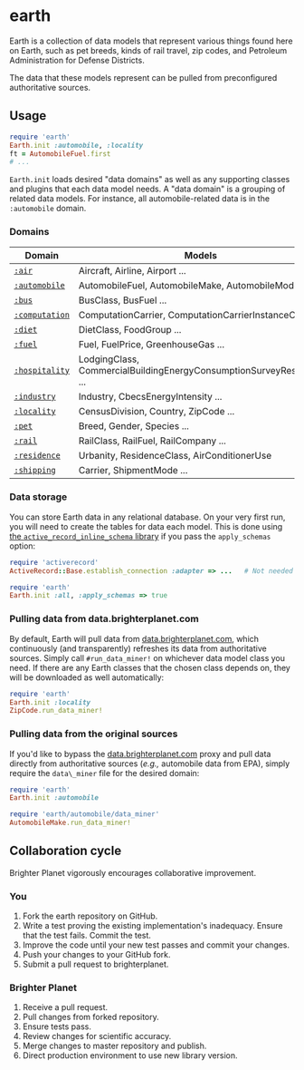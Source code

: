 # earth

Earth is a collection of data models that represent various things found here on Earth, such as pet breeds, kinds of rail travel, zip codes, and Petroleum Administration for Defense Districts.

The data that these models represent can be pulled from preconfigured authoritative sources.

## Usage

``` ruby
require 'earth'
Earth.init :automobile, :locality
ft = AutomobileFuel.first
# ...
```

`Earth.init` loads desired "data domains" as well as any supporting classes and plugins that each data model needs. A "data domain" is a grouping of related data models. For instance, all automobile-related data is in the `:automobile` domain.

### Domains

<table>
  <thead>
  <tr>
    <th>Domain</th>
    <th>Models</th>
  </tr>
  </thead>
  <tbody>
  <tr>
    <td><a href="https://github.com/brighterplanet/earth/tree/master/lib/earth/air"><code>:air</code></a></td>
    <td>Aircraft, Airline, Airport ...</td>
  </tr>
  <tr>
    <td><a href="https://github.com/brighterplanet/earth/tree/master/lib/earth/automobile"><code>:automobile</code></a></td>
    <td>AutomobileFuel, AutomobileMake, AutomobileModel ...</td>
  </tr>
  <tr>
    <td><a href="https://github.com/brighterplanet/earth/tree/master/lib/earth/bus"><code>:bus</code></a></td>
    <td>BusClass, BusFuel ...</td>
  </tr>
  <tr>
    <td><a href="https://github.com/brighterplanet/earth/tree/master/lib/earth/computation"><code>:computation</code></a></td>
    <td>ComputationCarrier, ComputationCarrierInstanceClass ...</td>
  </tr>
  <tr>
    <td><a href="https://github.com/brighterplanet/earth/tree/master/lib/earth/diet"><code>:diet</code></a></td>
    <td>DietClass, FoodGroup ...</td>
  </tr>
  <tr>
    <td><a href="https://github.com/brighterplanet/earth/tree/master/lib/earth/fuel"><code>:fuel</code></a></td>
    <td>Fuel, FuelPrice, GreenhouseGas ...</td>
  </tr>
  <tr>
    <td><a href="https://github.com/brighterplanet/earth/tree/master/lib/earth/hospitality"><code>:hospitality</code></a></td>
    <td>LodgingClass, CommercialBuildingEnergyConsumptionSurveyResponse ...</td>
  </tr>
  <tr>
    <td><a href="https://github.com/brighterplanet/earth/tree/master/lib/earth/industry"><code>:industry</code></a></td>
    <td>Industry, CbecsEnergyIntensity ...</td>
  </tr>
  <tr>
    <td><a href="https://github.com/brighterplanet/earth/tree/master/lib/earth/locality"><code>:locality</code></a></td>
    <td>CensusDivision, Country, ZipCode ...</td>
  </tr>
  <tr>
    <td><a href="https://github.com/brighterplanet/earth/tree/master/lib/earth/pet"><code>:pet</code></a></td>
    <td>Breed, Gender, Species ...</td>
  </tr>
  <tr>
    <td><a href="https://github.com/brighterplanet/earth/tree/master/lib/earth/rail"><code>:rail</code></a></td>
    <td>RailClass, RailFuel, RailCompany ...</td>
  </tr>
  <tr>
    <td><a href="https://github.com/brighterplanet/earth/tree/master/lib/earth/residence"><code>:residence</code></a></td>
    <td>Urbanity, ResidenceClass, AirConditionerUse</td>
  </tr>
  <tr>
    <td><a href="https://github.com/brighterplanet/earth/tree/master/lib/earth/shipping"><code>:shipping</code></a></td>
    <td>Carrier, ShipmentMode ...</td>
  </tr>
  </tbody>
</table>
    

### Data storage

You can store Earth data in any relational database. On your very first run, you will need to create the tables for data each model. This is done using [the `active_record_inline_schema` library](https://github.com/seamusabshere/active_record_inline_schema) if you pass the `apply_schemas` option:

``` ruby
require 'activerecord'
ActiveRecord::Base.establish_connection :adapter => ...   # Not needed if using Rails

require 'earth'
Earth.init :all, :apply_schemas => true
```

### Pulling data from data.brighterplanet.com

By default, Earth will pull data from [data.brighterplanet.com](http://data.brighterplanet.com), which continuously (and transparently) refreshes its data from authoritative sources. Simply call `#run_data_miner!` on whichever data model class you need. If there are any Earth classes that the chosen class depends on, they will be downloaded as well automatically:

``` ruby
require 'earth'
Earth.init :locality
ZipCode.run_data_miner!
```

### Pulling data from the original sources

If you'd like to bypass the [data.brighterplanet.com](http://data.brighterplanet.com) proxy and pull data directly from authoritative sources (*e.g.,* automobile data from EPA), simply require the `data\_miner` file for the desired domain:

``` ruby
require 'earth'
Earth.init :automobile

require 'earth/automobile/data_miner'
AutomobileMake.run_data_miner!
```

## Collaboration cycle 
Brighter Planet vigorously encourages collaborative improvement.

### You
1.  Fork the earth repository on GitHub.
1.  Write a test proving the existing implementation's inadequacy. Ensure that the test fails. Commit the test.
1.  Improve the code until your new test passes and commit your changes.
1.  Push your changes to your GitHub fork.
1.  Submit a pull request to brighterplanet.

### Brighter Planet
1.  Receive a pull request.
1.  Pull changes from forked repository.
1.  Ensure tests pass.
1.  Review changes for scientific accuracy.
1.  Merge changes to master repository and publish.
1.  Direct production environment to use new library version.
